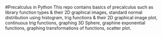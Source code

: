 #Precalculus in Python
This repo contains basics of precalculus such as library function types & their 2D graphical images, standard normal distribution using histogram, trig functions & their 2D graphical image plot, continuous trig functions, graphing 3D Sphere, graphine exponential functions, graphing transformations of functions, scatter plot.
